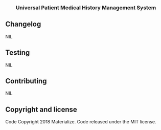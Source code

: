 <p align="center">
  </a>
</p>

<h3 align="center">Universal Patient Medical History Management System</h3>

<p align="center">
 
</p>


## Changelog
NIL

## Testing
NIL

## Contributing
NIL

## Copyright and license
Code Copyright 2018 Materialize. Code released under the MIT license.
